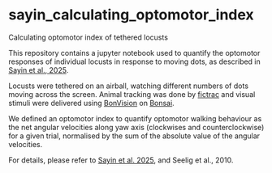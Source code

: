 # sayin_calculating_optomotor_index
Calculating optomotor index of tethered locusts

This repository contains a jupyter notebook used to quantify the optomotor responses of individual locusts in response to moving dots, as described in [Sayin et al., 2025](https://www.science.org/doi/10.1126/science.adq7832).

Locusts were tethered on an airball, watching different numbers of dots moving across the screen. Animal tracking was done by [fictrac](https://github.com/rjdmoore/fictrac) and visual stimuli were delivered using [BonVision](https://bonvision.github.io/) on [Bonsai](https://bonsai-rx.org/).

We defined an optomotor index to quantify optomotor walking behaviour as the net angular velocities along yaw axis (clockwises and counterclockwise) for a given trial, normalised by the sum of the absolute value of the angular velocities. 

For details, please refer to [Sayin et al. 2025](https://www.science.org/doi/10.1126/science.adq7832), and Seelig et al., 2010.
